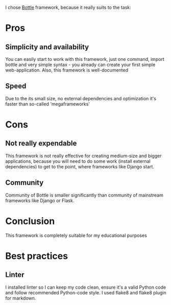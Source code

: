I chose [Bottle](https://bottlepy.org/docs/dev/) framework, because it really suits to the task: 
# Pros

## Simplicity and availability
You can easily start to work with this framework, just one command, import bottle and very simple syntax - you already can create your first simple web-application. Also, this framework is well-documented

## Speed
Due to the its small size, no external dependencies and optimization it's faster than so-called 'megaframeworks'

# Cons

## Not really expendable
This framework is not really effective for creating medium-size and bigger applications, because you will need to do some work (install external dependencies) to get to the point, where frameworks like Django start.

## Community
Community of Bottle is smaller significantly than community of mainstream frameworks like Django or Flask.

# Conclusion
This framework is completely suitable for my educational purposes

# Best practices

## Linter
I installed linter so I can keep my code clean, ensure it's a valid Python code and follow recommended Python-code style. I used flake8 and flake8 plugin for markdown.
